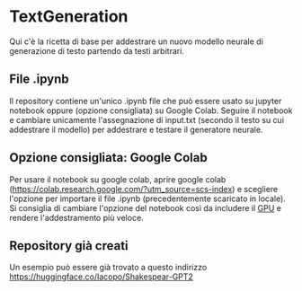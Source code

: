 # TextGeneration
Qui c'è la ricetta di base per addestrare un nuovo modello neurale di generazione di testo partendo da testi arbitrari.

## File .ipynb
Il repository contiene un'unico .ipynb file che può essere usato su jupyter notebook oppure (opzione consigliata) su Google Colab.
Seguire il notebook e cambiare unicamente l'assegnazione di input.txt (secondo il testo su cui addestrare il modello) per addestrare e testare il generatore neurale.

## Opzione consigliata: Google Colab
Per usare il notebook su google colab, aprire google colab (https://colab.research.google.com/?utm_source=scs-index) e scegliere l'opzione per importare il file .ipynb
(precedentemente scaricato in locale). Si consiglia di cambiare l'opzione del notebook così da includere il [GPU](https://www.google.com/search?rlz=1C1GCEA_enIT957IT957&sxsrf=AOaemvLI2wY8V2D24tRQefM4u4d3auu51Q:1643118363882&q=How+to+enable+GPU+in+Colab&sa=X&ved=2ahUKEwjN85vzhM31AhXXk_0HHZXfBUkQ1QJ6BAg4EAE&biw=1536&bih=696&dpr=1.25) e rendere l'addestramento più veloce.

## Repository già creati
Un esempio può essere già trovato a questo indirizzo https://huggingface.co/Iacopo/Shakespear-GPT2
